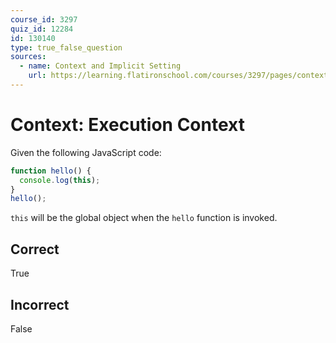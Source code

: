 ```yaml
---
course_id: 3297
quiz_id: 12284
id: 130140
type: true_false_question
sources:
  - name: Context and Implicit Setting
    url: https://learning.flatironschool.com/courses/3297/pages/context-and-implicit-setting
---
```


# Context: Execution Context

Given the following JavaScript code:

```js
function hello() {
  console.log(this);
}
hello();
```

`this` will be the global object when the `hello` function is invoked.

## Correct

True

## Incorrect

False
